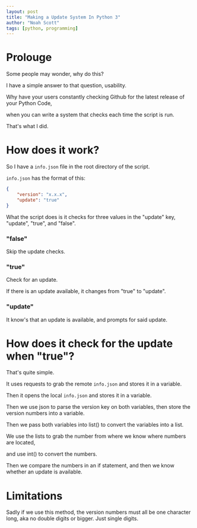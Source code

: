 ```yaml
---
layout: post
title: "Making a Update System In Python 3"
author: "Noah Scott"
tags: [python, programming]
---
```


# Prolouge
Some people may wonder, why do this?

I have a simple answer to that question, usability.

Why have your users constantly checking Github for the latest release of your Python Code,

when you can write a system that checks each time the script is run.

That's what I did.

# How does it work?
So I have a ```info.json``` file in the root directory of the script.

```info.json``` has the format of this:

```json
{
    "version": "x.x.x",
    "update": "true"
}
```
What the script does is it checks for three values in the "update" key, "update", "true", and "false".

### "false"
Skip the update checks.

### "true"
Check for an update.

If there is an update available, it changes from "true" to "update".

### "update"
It know's that an update is available, and prompts for said update.

# How does it check for the update when "true"?
That's quite simple.

It uses requests to grab the remote ```info.json``` and stores it in a variable.

Then it opens the local ```info.json``` and stores it in a variable.

Then we use json to parse the version key on both variables, then store the version numbers into a variable.

Then we pass both variables into list() to convert the variables into a list.

We use the lists to grab the number from where we know where numbers are located,

and use int() to convert the numbers.

Then we compare the numbers in an if statement, and then we know whether an update is available.

# Limitations
Sadly if we use this method, the version numbers must all be one character long, aka no double digits or bigger. Just single digits.
